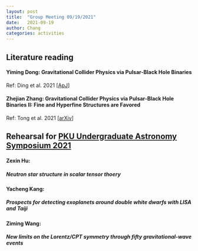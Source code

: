 ```yaml
---
layout: post
title:  "Group Meeting 09/19/2021"
date:   2021-09-19
author: Chang
categories: activities
---
```


## Literature reading

#### Yiming Dong: Gravitational Collider Physics via Pulsar-Black Hole Binaries

Ref:  Ding et al. 2021 [[ApJ](https://arxiv.org/abs/2009.11106)]



#### Zhejian Zhang: Gravitational Collider Physics via Pulsar-Black Hole Binaries II: Fine and Hyperfine Structures are Favored

Ref: Tong et al. 2021 [[arXiv](https://arxiv.org/abs/2106.13484)]

## 

##  Rehearsal for [PKU Undergraduate Astronomy Symposium 2021](http://kavli.pku.edu.cn/undersymp21/)

#### Zexin Hu: 
##### Neutron star structure in scalar tensor thoery

#### Yacheng Kang: 
##### Prospects for detecting exoplanets around double white dwarfs with LISA and Taiji

#### Ziming Wang: 
##### New limits on the Lorentz/CPT symmetry through fifty gravitational-wave events

